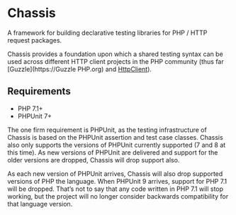 # Chassis

A framework for building declarative testing libraries for PHP / HTTP request packages.

Chassis provides a foundation upon which a shared testing syntax can be used across different HTTP client projects in the PHP community (thus far [Guzzle](https://Guzzle PHP.org) and [HttpClient]( https://symfony.com/components/HttpClient)).

## Requirements

- PHP 7.1+
- PHPUnit 7+

The one firm requirement is PHPUnit, as the testing infrastructure of Chassis is based on the PHPUnit assertion and test case classes. Chassis also only supports the versions of PHPUnit currently supported (7 and 8 at this time). As new versions of PHPUnit are delivered and support for the older versions are dropped, Chassis will drop support also.

As each new version of PHPUnit arrives, Chassis will also drop supported versions of PHP the language. When PHPUnit 9 arrives, support for PHP 7.1 will be dropped. That’s not to say that any code written in PHP 7.1 will stop working, but the project will no longer consider backwards compatibility for that language version.